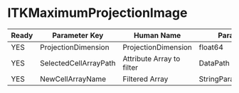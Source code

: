 # ITKMaximumProjectionImage #

| Ready | Parameter Key | Human Name | Parameter Type | Parameter Class |
|-------|---------------|------------|-----------------|----------------|
| YES | ProjectionDimension | ProjectionDimension | float64 | Float64Parameter |
| YES | SelectedCellArrayPath | Attribute Array to filter | DataPath | ArraySelectionParameter |
| YES | NewCellArrayName | Filtered Array | StringParameter::ValueType | StringParameter |
